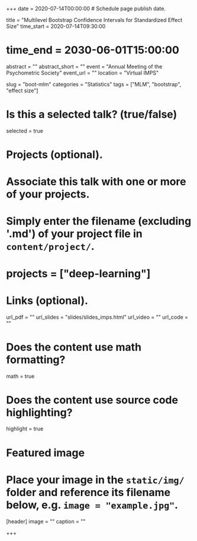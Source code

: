 +++
date = 2020-07-14T00:00:00  # Schedule page publish date.

title = "Multilevel Bootstrap Confidence Intervals for Standardized Effect Size"
time_start = 2020-07-14T09:30:00
# time_end = 2030-06-01T15:00:00
abstract = ""
abstract_short = ""
event = "Annual Meeting of the Psychometric Society"
event_url = ""
location = "Virtual IMPS"

slug = "boot-mlm"
categories = "Statistics"
tags = ["MLM", "bootstrap", "effect size"]

# Is this a selected talk? (true/false)
selected = true

# Projects (optional).
#   Associate this talk with one or more of your projects.
#   Simply enter the filename (excluding '.md') of your project file in `content/project/`.
# projects = ["deep-learning"]

# Links (optional).
url_pdf = ""
url_slides = "slides/slides_imps.html"
url_video = ""
url_code = ""

# Does the content use math formatting?
math = true

# Does the content use source code highlighting?
highlight = true

# Featured image
# Place your image in the `static/img/` folder and reference its filename below, e.g. `image = "example.jpg"`.
[header]
image = ""
caption = ""

+++
